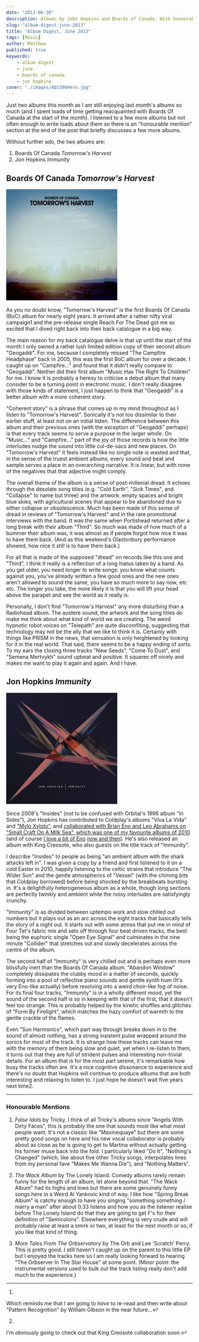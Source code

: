 ```yaml
---
date: "2013-06-30"
description: Albums by John Hopkins and Boards of Canada. With honourable mentions for Tricky, The Lonely Island, and The Orb feat. Lee "Scratch" Perry.
slug: "album-digest-june-2013" 
title: "Album Digest, June 2013"
tags: [Music]
author: Matthew
published: true
keywords:
    - album digest
    - june
    - boards of canada
    - jon hopkins
cover: "./images/AD1306Hero.jpg"
---
```


Just two albums this month as I am still enjoying last month's albums so much (and I spent loads of time getting reacquainted with Boards Of Canada at the start of the month). I listened to a few more albums but not often enough to write loads about them so there is an "honourable mention" section at the end of the post that briefly discusses a few more albums.

Without further ado, the two albums are:
1. Boards Of Canada _Tomorrow's Harvest_
2. Jon Hopkins _Immunity_

## Boards Of Canada _Tomorrow's Harvest_

<div class="align-left album-cover"><img src="./images/Boards-of-Canada-Tomorrows-Harvest-2.jpg"></div>

 As you no doubt know, "Tomorrow's Harvest" is the first Boards Of Canada (BoC) album for nearly eight years. It arrived after a rather nifty viral campaign1 and the pre-release single Reach For The Dead got me so excited that I dived right back into their back catalogue in a big way.

The main reason for my back catalogue delve is that up until the start of the month I only owned a rather lush limited edition copy of their second album "Geogaddi". For me, because I completely missed "The Campfire Headphase" back in 2005, this was the first BoC album for over a decade. I caught up on "Campfire..." and found that it didn't really compare to "Geogaddi". Neither did their first album "Music Has The Right To Children" for me. I know it is probably a heresy to criticise a debut album that many consider to be a turning point in electronic music. I don't really disagree with those kinds of statement, I just happen to think that "Geogaddi" is a better album with a more coherent story.

"Coherent story" is a phrase that comes up in my mind throughout as I listen to "Tomorrow's Harvest". Sonically it's not too dissimilar to their earlier stuff, at least not on an initial listen. The difference between this album and their previous ones (with the exception of "Geogaddi" perhaps) is that every track seems to serve a purpose in the larger whole. On "Music..." and "Campfire..." part of the joy of those records is how the little interludes nudge the sound into little cul-de-sacs and new places. On "Tomorrow's Harvest" it feels instead like no single note is wasted and that, in the sense of the truest ambient albums, every sound and beat and sample serves a place in an overarching narrative. It is linear, but with none of the negatives that that adjective might comply.

The overall theme of the album is a sense of post-millenial dread. It echoes through the desolate song titles (e.g. "Cold Earth", "Sick Times", and "Collapse" to name but three) and the artwork: empty spaces and bright blue skies, with agricultural scenes that appear to be abandoned due to either collapse or obsolescence. Much has been made of this sense of dread in reviews of "Tomorrow's Harvest" and in the rare promotional interviews with the band. It was the same when Portishead returned after a long break with their album "Third". So much was made of how much of a bummer their album was, it was almost as if people forgot how nice it was to have them back. (And as this weekend's Glastonbury performance showed, how nice it _still_ is to have them back.)

For all that is made of the supposed "dread" on records like this one and "Third", I think it really is a reflection of a long hiatus taken by a band. As you get older, you need longer to write songs: you know what counts against you, you've already written a few good ones and the new ones aren't allowed to sound the same, you have so much more to say now, etc etc. The longer you take, the more likely it is that you will lift your head above the parapet and see the world as it really is.

Personally, I don't find "Tomorrow's Harvest" any more disturbing than a Radiohead album. The austere sound, the artwork and the song titles do make me think about what kind of world we are creating. The weird hypnotic robot voices on "Telepath" are quite discomfiting, suggesting that technology may not be the ally that we like to think it is. Certainly with things like PRISM in the news, that sensation is only heightened by looking for it in the real world. That said, there seems to be a happy ending of sorts. To my ears the closing three tracks "New Seeds", "Come To Dust", and "Semena Mertvykh" sound upbeat and positive. It squares off nicely and makes me want to play it again and again. And I have.

## Jon Hopkins _Immunity_

<div class="align-left album-cover"><img src="./images/jon-Hopkins-Immunity.jpg"></div>

 Since 2008's "Insides" (not to be confused with Orbital's 1996 album "In Sides"), Jon Hopkins has contributed to Coldplay's albums "Viva La Vida" and ["Mylo Xyloto"](album-digest-october-2011), and [collaborated with Brian Eno and Leo Abrahams on "Small Craft On A Milk Sea", which was one of my favourite albums of 2010](2010-in-review) (and of course [I love a bit of Eno](uc16) [now and then](album-digest-november-2012)). He's also released an album with King Creosote, who also guests on the title track of "Immunity".

I describe "Insides" to people as being "an ambient album with the shark attacks left in". I was given a copy by a friend and first listened to it on a cold Easter in 2010, happily listening to the celtic strains that introduce "The Wider Sun" and the gentle atmospherics of "Vessel" (with the chiming bits that Coldplay borrowed) before being shocked by the breakbeats bursting in. It's a delightfully heterogeneous album as a whole, though long sections are perfectly twinkly and ambient while the noisy interludes are satisfyingly crunchy.

"Immunity" is as divided between uptempo work and slow chilled out numbers but it plays out as an arc across the eight tracks that basically tells the story of a night out. It starts out with some atmos that put me in mind of Four Tet's fabric mix and sets off through four beat driven tracks, the best being the euphoric single "Open Eye Signal" and culminates in the nine minute "Collider" that stretches out and slowly decelerates across the centre of the album.

The second half of "Immunity" is very chilled out and is perhaps even more blissfully inert than the Boards Of Canada album. "Abandon Window" completely dissipates the clubby mood in a matter of seconds, quickly forming into a pool of reflective piano sounds and gentle synth hum (It's very Eno-like actually) before resolving into a weird choir-like fog of noise. For its final four tracks, "Immunity" is in a wholly different mood, yet the sound of the second half is so in keeping with that of the first, that it doesn't feel too strange. This is probably helped by the kinetic shuffles and glitches of "Form By Firelight", which matches the hazy comfort of warmth to the gentle crackle of the flames.

Even "Sun Harmonics", which part way through breaks down in to the sound of almost nothing, has a strong insistent pulse wrapped around the sonics for most of the track. It is strange how these tracks can leave me with the memory of them being slow and quiet, yet when I re-listen to them, it turns out that they are full of strident pulses and interesting non-trivial details. For an album that is for the most part serene, it's remarkable how busy the tracks often are. It's a nice cognitive dissonance to experience and there's no doubt that Hopkins will continue to produce albums that are both interesting and relaxing to listen to. I just hope he doesn't wait five years next time2.

* * *

### Honourable Mentions

1. _False Idols_ by Tricky. I think of all Tricky's albums since "Angels With Dirty Faces", this is probably the one that sounds most like what most people want. It's not a classic like "Maxinequaye" but there are some pretty good songs on here and his new vocal collaborator is probably about as close as he is going to get to Martina without actually getting his former muse back into the fold. I particularly liked "Do It", "Nothing's Changed" (which, like about five other Tricky songs, interpolates lines from my personal fave "Makes Me Wanna Die"), and "Nothing Matters".

2. _The Wack Album_ by The Lonely Island. Comedy albums rarely remain funny for the length of an album, let alone beyond that. "The Wack Album" had its highs and lows but there are some genuinely funny songs here in a Weird Al Yankovic kind of way. I like how "Spring Break Album" is catchy enough to have you singing "something something / marry a man" after about 0.33 listens and how you as the listener realise before The Lonely Island do that they are going to get F's for their definition of "Semicolons". Elsewhere everything is very crude and will probably raise at least a smirk or two, at least for the next month or so, if you like that kind of thing.

3. _More Tales From The Orbservatory_ by The Orb and Lee 'Scratch' Perry. This is pretty good. I still haven't caught up on the parent to this little EP but I enjoyed the tracks here so I am really looking forward to hearing "The Orbserver In The Star House" at some point. (Minor point: the instrumental versions used to bulk out the track listing really don't add much to the experience.)

* * *

  1.

Which reminds me that I am going to _have_ to re-read and then write about "Pattern Recognition" by William Gibson in the near future…↩

  2.

I'm obviously going to check out that King Creosote collaboration soon.↩